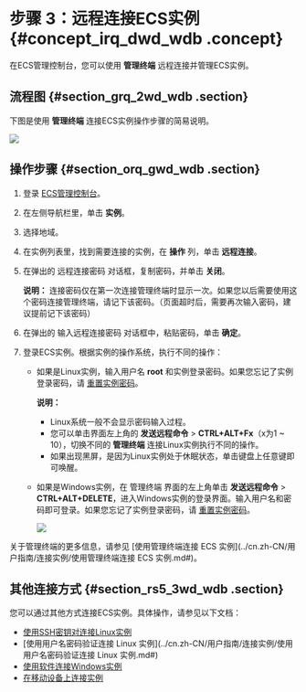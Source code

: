 # 步骤 3：远程连接ECS实例 {#concept_irq_dwd_wdb .concept}

在ECS管理控制台，您可以使用 **管理终端** 远程连接并管理ECS实例。

## 流程图 {#section_grq_2wd_wdb .section}

下图是使用 **管理终端** 连接ECS实例操作步骤的简易说明。

![](http://static-aliyun-doc.oss-cn-hangzhou.aliyuncs.com/assets/img/9602/5082_zh-CN.png)

## 操作步骤 {#section_orq_gwd_wdb .section}

1.  登录 [ECS管理控制台](https://ecs.console.aliyun.com/#/home)。
2.  在左侧导航栏里，单击 **实例**。
3.  选择地域。
4.  在实例列表里，找到需要连接的实例，在 **操作** 列，单击 **远程连接**。
5.  在弹出的 远程连接密码 对话框，复制密码，并单击 **关闭**。

    **说明：** 连接密码仅在第一次连接管理终端时显示一次。如果您以后需要使用这个密码连接管理终端，请记下该密码。（页面超时后，需要再次输入密码，建议提前记下该密码）

6.  在弹出的 输入远程连接密码 对话框中，粘贴密码，单击 **确定**。
7.  登录ECS实例。根据实例的操作系统，执行不同的操作：
    -   如果是Linux实例，输入用户名 **root** 和实例登录密码。如果您忘记了实例登录密码，请 [重置实例密码](../cn.zh-CN/用户指南/实例/重置实例密码.md#)。

        **说明：** 

        -   Linux系统一般不会显示密码输入过程。
        -   您可以单击界面左上角的 **发送远程命令** \> **CTRL+ALT+Fx**（x为1 ~ 10），切换不同的 **管理终端** 连接Linux实例执行不同的操作。
        -   如果出现黑屏，是因为Linux实例处于休眠状态，单击键盘上任意键即可唤醒。
    -   如果是Windows实例，在 管理终端 界面的左上角单击 **发送远程命令** \> **CTRL+ALT+DELETE**，进入Windows实例的登录界面。输入用户名和密码即可登录。如果您忘记了实例登录密码，请 [重置实例密码](../cn.zh-CN/用户指南/实例/重置实例密码.md#)。

        ![](http://static-aliyun-doc.oss-cn-hangzhou.aliyuncs.com/assets/img/9602/5085_zh-CN.png)


关于管理终端的更多信息，请参见 [使用管理终端连接 ECS 实例](../cn.zh-CN/用户指南/连接实例/使用管理终端连接 ECS 实例.md#)。

## 其他连接方式 {#section_rs5_3wd_wdb .section}

您可以通过其他方式连接ECS实例。具体操作，请参见以下文档：

-   [使用SSH密钥对连接Linux实例](../cn.zh-CN/用户指南/连接实例/使用SSH密钥对连接Linux实例.md#)
-   [使用用户名密码验证连接 Linux 实例](../cn.zh-CN/用户指南/连接实例/使用用户名密码验证连接 Linux 实例.md#)
-   [使用软件连接Windows实例](../cn.zh-CN/用户指南/连接实例/使用软件连接Windows实例.md#)
-   [在移动设备上连接实例](../cn.zh-CN/用户指南/连接实例/在移动设备上连接实例.md#)

